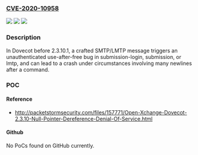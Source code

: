 ### [CVE-2020-10958](https://cve.mitre.org/cgi-bin/cvename.cgi?name=CVE-2020-10958)
![](https://img.shields.io/static/v1?label=Product&message=n%2Fa&color=blue)
![](https://img.shields.io/static/v1?label=Version&message=n%2Fa&color=blue)
![](https://img.shields.io/static/v1?label=Vulnerability&message=n%2Fa&color=brighgreen)

### Description

In Dovecot before 2.3.10.1, a crafted SMTP/LMTP message triggers an unauthenticated use-after-free bug in submission-login, submission, or lmtp, and can lead to a crash under circumstances involving many newlines after a command.

### POC

#### Reference
- http://packetstormsecurity.com/files/157771/Open-Xchange-Dovecot-2.3.10-Null-Pointer-Dereference-Denial-Of-Service.html

#### Github
No PoCs found on GitHub currently.

